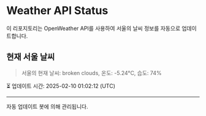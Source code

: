 
# Weather API Status

이 리포지토리는 OpenWeather API를 사용하여 서울의 날씨 정보를 자동으로 업데이트합니다.

## 현재 서울 날씨
> 서울의 현재 날씨: broken clouds, 온도: -5.24°C, 습도: 74%

⏳ 업데이트 시간: 2025-02-10 01:02:12 (UTC)

---
자동 업데이트 봇에 의해 관리됩니다.
